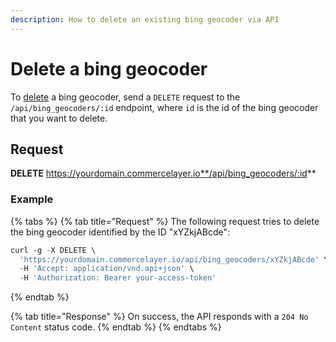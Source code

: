```yaml
---
description: How to delete an existing bing geocoder via API
---
```


# Delete a bing geocoder

To <a href="https://docs.commercelayer.io/developers/deleting-resources" target="_blank">delete</a> a bing geocoder, send a `DELETE` request to the `/api/bing_geocoders/:id` endpoint, where `id` is the id of the bing geocoder that you want to delete.

## Request

**DELETE** https://yourdomain.commercelayer.io**/api/bing_geocoders/:id**

### Example

{% tabs %}
{% tab title="Request" %}
The following request tries to delete the bing geocoder identified by the ID "xYZkjABcde":

```javascript
curl -g -X DELETE \
  'https://yourdomain.commercelayer.io/api/bing_geocoders/xYZkjABcde' \
  -H 'Accept: application/vnd.api+json' \
  -H 'Authorization: Bearer your-access-token'
```
{% endtab %}

{% tab title="Response" %}
On success, the API responds with a `204 No Content` status code.
{% endtab %}
{% endtabs %}


